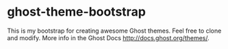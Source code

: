 ghost-theme-bootstrap
=====================

This is my bootstrap for creating awesome Ghost themes. Feel free to clone and modify. More info in the Ghost Docs http://docs.ghost.org/themes/.
